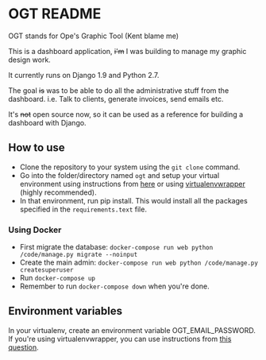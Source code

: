 # OGT README

OGT stands for Ope's Graphic Tool (Kent blame me)

This is a dashboard application, ~~i'm~~ I was building to manage my graphic design work.

It currently runs on Django 1.9 and Python 2.7.

The goal ~~is~~ was to be able to do all the administrative stuff from the dashboard. i.e. Talk to clients, generate invoices, send emails etc.

It's ~~not~~ open source now, so it can be used as a reference for building a dashboard with Django.

## How to use

- Clone the repository to your system using the `git clone` command.
- Go into the folder/directory named `ogt` and setup your virtual environment using instructions from [here](https://docs.python-guide.org/dev/virtualenvs/) or using [virtualenvwrapper](https://virtualenvwrapper.readthedocs.io/en/latest/install.html) (highly recommended).
- In that environment, run pip install. This would install all the packages specified in the `requirements.text` file.

### Using Docker

- First migrate the database: `docker-compose run web python /code/manage.py migrate --noinput`
- Create the main admin: `docker-compose run web python /code/manage.py createsuperuser`
- Run `docker-compose up`
- Remember to run `docker-compose down` when you're done.

## Environment variables

In your virtualenv, create an environment variable OGT_EMAIL_PASSWORD. If you're using virtualenvwrapper, you can use instructions from [this question](https://stackoverflow.com/questions/9554087/setting-an-environment-variable-in-virtualenv).
